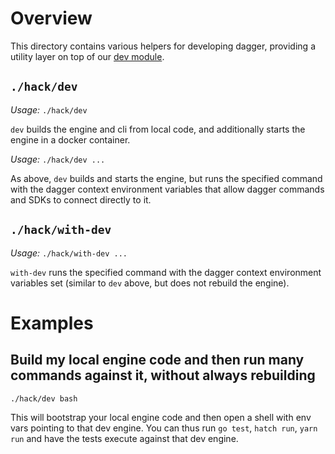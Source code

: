 # Overview

This directory contains various helpers for developing dagger, providing a
utility layer on top of our [dev module](../.dagger).

## `./hack/dev`

_Usage:_ `./hack/dev`

`dev` builds the engine and cli from local code, and additionally starts the
engine in a docker container.

_Usage:_ `./hack/dev ...`

As above, `dev` builds and starts the engine, but runs the specified command
with the dagger context environment variables that allow dagger commands and
SDKs to connect directly to it.

## `./hack/with-dev`

_Usage:_ `./hack/with-dev ...`

`with-dev` runs the specified command with the dagger context environment
variables set (similar to `dev` above, but does not rebuild the engine).

# Examples

## Build my local engine code and then run many commands against it, without always rebuilding

`./hack/dev bash`

This will bootstrap your local engine code and then open a shell with env vars
pointing to that dev engine. You can thus run `go test`, `hatch run`, `yarn run`
and have the tests execute against that dev engine.
